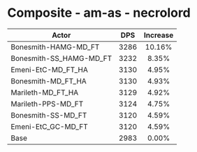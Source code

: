 # Composite - am-as - necrolord
| Actor | DPS | Increase |
|---|:---:|:---:|
|Bonesmith-HAMG-MD_FT|3286|10.16%|
|Bonesmith-SS_HAMG-MD_FT|3232|8.35%|
|Emeni-EtC-MD_FT_HA|3130|4.95%|
|Bonesmith-MD_FT_HA|3130|4.93%|
|Marileth-MD_FT_HA|3129|4.92%|
|Marileth-PPS-MD_FT|3124|4.75%|
|Bonesmith-SS-MD_FT|3120|4.59%|
|Emeni-EtC_GC-MD_FT|3120|4.59%|
|Base|2983|0.00%|
